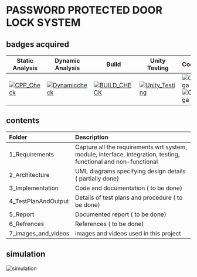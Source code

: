 
# PASSWORD PROTECTED DOOR LOCK SYSTEM
## badges acquired
| Static Analysis |Dynamic Analysis|Build| Unity Testing | Codiga | Codacy |
| --- | --- | --- | --- | ---|---|
|[![CPP_Check](https://github.com/Nehalkamble/M2_EmbSys/actions/workflows/c-cpp_check.yml/badge.svg)](https://github.com/Nehalkamble/M2_EmbSys/actions/workflows/c-cpp_check.yml)|[![Dynamiccheck](https://github.com/Nehalkamble/M2_EmbSys/actions/workflows/DynamicAnalysis.yml/badge.svg)](https://github.com/Nehalkamble/M2_EmbSys/actions/workflows/DynamicAnalysis.yml)|[![BUILD_CHECK](https://github.com/Nehalkamble/M2_EmbSys/actions/workflows/build.yml/badge.svg)](https://github.com/Nehalkamble/M2_EmbSys/actions/workflows/build.yml)|[![Unity_Testing](https://github.com/Nehalkamble/M2_EmbSys/actions/workflows/unity%20testing.yml/badge.svg)](https://github.com/Nehalkamble/M2_EmbSys/actions/workflows/unity%20testing.yml)|![Codiga](https://api.codiga.io/project/31661/score/svg)   ![Codiga](https://api.codiga.io/project/31661/status/svg)|[![Codacy Badge](https://app.codacy.com/project/badge/Grade/cfa49caa6c5e42e3a726da10f087068c)](https://www.codacy.com/gh/Nehalkamble/M2_EmbSys/dashboard?utm_source=github.com&amp;utm_medium=referral&amp;utm_content=Nehalkamble/M2_EmbSys&amp;utm_campaign=Badge_Grade)|
## contents

| Folder              | Description                                                                                                     |
| :------------------ | :-------------------------------------------------------------------------------------------------------------- |
| 1_Requirements      | Capture all the requirements wrt system, module, interface, integration, testing, functional and non-functional |
| 2_Architecture      | UML diagrams specifying design details    ( partially done)                                                                     |
| 3_Implementation    | Code and documentation    ( to be done)                                                                                          |
| 4_TestPlanAndOutput | Details of test plans and procedure    ( to be done)                                                                             |
| 5_Report            | Documented report    ( to be done)                                                                                               |   
| 6_Refrences         | References    ( to be done)   |
| 7_images_and_videos | images and videos used in this project |


## simulation
![simulation](https://user-images.githubusercontent.com/98838252/157190588-dfa13773-da9e-4273-910c-75be689ca072.png)
